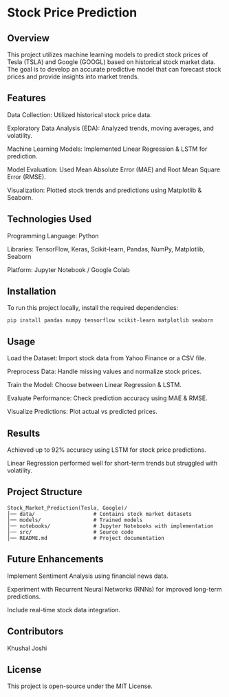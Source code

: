 # Stock Price Prediction

## Overview

This project utilizes machine learning models to predict stock prices of Tesla (TSLA) and Google (GOOGL) based on historical stock market data. The goal is to develop an accurate predictive model that can forecast stock prices and provide insights into market trends.

## Features

Data Collection: Utilized historical stock price data.

Exploratory Data Analysis (EDA): Analyzed trends, moving averages, and volatility.

Machine Learning Models: Implemented Linear Regression & LSTM for prediction.

Model Evaluation: Used Mean Absolute Error (MAE) and Root Mean Square Error (RMSE).

Visualization: Plotted stock trends and predictions using Matplotlib & Seaborn.

## Technologies Used

Programming Language: Python

Libraries: TensorFlow, Keras, Scikit-learn, Pandas, NumPy, Matplotlib, Seaborn

Platform: Jupyter Notebook / Google Colab

## Installation

To run this project locally, install the required dependencies:
```
pip install pandas numpy tensorflow scikit-learn matplotlib seaborn
```
## Usage

Load the Dataset: Import stock data from Yahoo Finance or a CSV file.

Preprocess Data: Handle missing values and normalize stock prices.

Train the Model: Choose between Linear Regression & LSTM.

Evaluate Performance: Check prediction accuracy using MAE & RMSE.

Visualize Predictions: Plot actual vs predicted prices.

## Results

Achieved up to 92% accuracy using LSTM for stock price predictions.

Linear Regression performed well for short-term trends but struggled with volatility.

## Project Structure
```
Stock_Market_Prediction(Tesla, Google)/
│── data/                   # Contains stock market datasets
│── models/                 # Trained models
│── notebooks/              # Jupyter Notebooks with implementation
│── src/                    # Source code
│── README.md               # Project documentation
```
## Future Enhancements

Implement Sentiment Analysis using financial news data.

Experiment with Recurrent Neural Networks (RNNs) for improved long-term predictions.

Include real-time stock data integration.

## Contributors

Khushal Joshi 

## License

This project is open-source under the MIT License.















